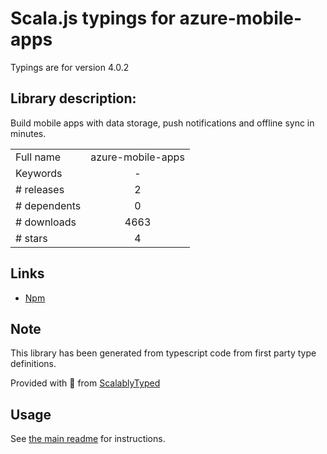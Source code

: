 
# Scala.js typings for azure-mobile-apps

Typings are for version 4.0.2

## Library description:
Build mobile apps with data storage, push notifications and offline sync in minutes.

|                    |                 |
| ------------------ | :-------------: |
| Full name          | azure-mobile-apps |
| Keywords           | - |
| # releases         | 2 |
| # dependents       | 0 |
| # downloads        | 4663 |
| # stars            | 4 |

## Links
- [Npm](https://www.npmjs.com/package/azure-mobile-apps)
    


## Note
This library has been generated from typescript code from first party type definitions.

Provided with :purple_heart: from [ScalablyTyped](https://github.com/oyvindberg/ScalablyTyped)

## Usage
See [the main readme](../../readme.md) for instructions.



